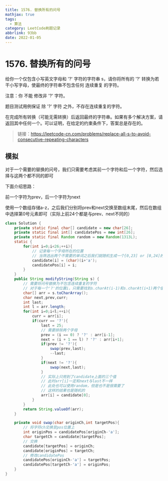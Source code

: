 ```yaml
---
title: 1576. 替换所有的问号
mathjax: true
tags:
  - 算法
category: LeetCode刷题记录
abbrlink: 93bb
date: 2022-01-05
---
```

# 1576. 替换所有的问号

给你一个仅包含小写英文字母和 '?' 字符的字符串 s，请你将所有的 '?' 转换为若干小写字母，使最终的字符串不包含任何 连续重复 的字符。

注意：你 不能 修改非 '?' 字符。

题目测试用例保证 除 '?' 字符 之外，不存在连续重复的字符。

在完成所有转换（可能无需转换）后返回最终的字符串。如果有多个解决方案，请返回其中任何一个。可以证明，在给定的约束条件下，答案总是存在的。

> 链接：https://leetcode-cn.com/problems/replace-all-s-to-avoid-consecutive-repeating-characters

<!-- more -->

## 模拟

对于一个需要的替换的问号，我们只需要考虑其前一个字符和后一个字符，然后选择与这两个都不同的即可

下面介绍思路：

前一个字符为prev，后一个字符为next

使用一个数组存储a-z，之后我们分别将prev和next交换至数组末尾，然后在数组中选择第0号元素即可（实际上前24个都是与prev、next不同的）

```java
class Solution {
    private static final char[] candidate = new char[26];
    private static final int[] candidatePos = new int[26];
    private static final Random random = new Random(1313L);
    static {
        for(int i=0;i<26;++i){
            // 记录每一个字母所在的位置
            // 当筛选出两个不需要的单词之后我们就随机生成一个[0,23] or [0,24]的数，之后找出
            candidate[i] = (char)(i+'a');
            candidatePos[i] = i;
        }
    }
    public String modifyString(String s) {
        // 需要将问号替换为不包含连续重复的字符
        // 对于每一个'?'的位置i，只需要找到s.charAt(i-1)和s.charAt(i+1)两个值
        char[] arr = s.toCharArray();
        char next,prev,curr;
        int last;
        int l = arr.length;
        for(int i=0;i<l;++i){
            curr = arr[i];
            if(curr == '?'){
                last = 25;
                // 需要排除两个字母
                prev = (i == 0) ? '?' : arr[i-1];
                next = (i + 1 == l) ? '?' : arr[i+1];
                if(prev != '?'){
                    swap(prev,last);
                    --last;
                }
                if(next != '?'){
                    swap(next,last);
                }
                // 实际上只用到了candidate上面的三个值
                // 此时arr[i]一定和next与last不一样
                // 此处也可以使用random，但是也不是很需要了
                // 这样的结果也是随机的
                arr[i] = candidate[0];
            }
        }
        return String.valueOf(arr);
    }

    private void swap(char originCh,int targetPos){
        // 将字符ch交换至pos位置上
        int originPos = candidatePos[originCh-'a'];
        char targetCh = candidate[targetPos];
        // 交换
        candidate[targetPos] = originCh;
        candidate[originPos] = targetCh;
        // 修改candidatePos
        candidatePos[originCh-'a'] = targetPos;
        candidatePos[targetCh-'a'] = originPos;
    }
}
```

